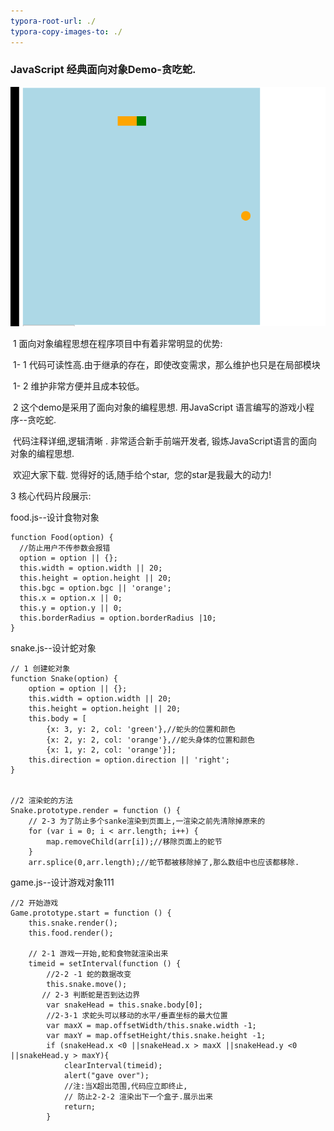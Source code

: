 ```yaml
---
typora-root-url: ./
typora-copy-images-to: ./
---
```


### **JavaScript 经典面向对象Demo-贪吃蛇**.

![snake](/snake.gif)

​    1 面向对象编程思想在程序项目中有着非常明显的优势:

​     1- 1 代码可读性高.由于继承的存在，即使改变需求，那么维护也只是在局部模块

​     1- 2 维护非常方便并且成本较低。

​     2 这个demo是采用了面向对象的编程思想. 用JavaScript 语言编写的游戏小程序--贪吃蛇.

​       代码注释详细,逻辑清晰 . 非常适合新手前端开发者, 锻炼JavaScript语言的面向对象的编程思想.  

​      欢迎大家下载. 觉得好的话,随手给个star,  您的star是我最大的动力! 

  

3 核心代码片段展示:

 food.js--设计食物对象

```
function Food(option) {
  //防止用户不传参数会报错
  option = option || {};
  this.width = option.width || 20;
  this.height = option.height || 20;
  this.bgc = option.bgc || 'orange';
  this.x = option.x || 0;
  this.y = option.y || 0;
  this.borderRadius = option.borderRadius |10;
}
```



snake.js--设计蛇对象

```
// 1 创建蛇对象
function Snake(option) {
    option = option || {};
    this.width = option.width || 20;
    this.height = option.height || 20;
    this.body = [
        {x: 3, y: 2, col: 'green'},//蛇头的位置和颜色
        {x: 2, y: 2, col: 'orange'},//蛇头身体的位置和颜色
        {x: 1, y: 2, col: 'orange'}];
    this.direction = option.direction || 'right';
}


//2 渲染蛇的方法
Snake.prototype.render = function () {
    // 2-3 为了防止多个sanke渲染到页面上,一渲染之前先清除掉原来的
    for (var i = 0; i < arr.length; i++) {
        map.removeChild(arr[i]);//移除页面上的蛇节
    }
    arr.splice(0,arr.length);//蛇节都被移除掉了,那么数组中也应该都移除.
```





  game.js--设计游戏对象111

```
//2 开始游戏
Game.prototype.start = function () {
    this.snake.render();
    this.food.render();

    // 2-1 游戏一开始,蛇和食物就渲染出来
    timeid = setInterval(function () {
        //2-2 -1 蛇的数据改变
        this.snake.move();
       // 2-3 判断蛇是否到达边界
        var snakeHead = this.snake.body[0];
        //2-3-1 求蛇头可以移动的水平/垂直坐标的最大位置
        var maxX = map.offsetWidth/this.snake.width -1;
        var maxY = map.offsetHeight/this.snake.height -1;
        if (snakeHead.x <0 ||snakeHead.x > maxX ||snakeHead.y <0 ||snakeHead.y > maxY){
            clearInterval(timeid);
            alert("gave over");
            //注:当X超出范围,代码应立即终止,
            // 防止2-2-2 渲染出下一个盒子.展示出来
            return;
        }
```